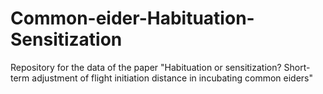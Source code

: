 # Common-eider-Habituation-Sensitization
Repository for the data of the paper "Habituation or sensitization? Short-term adjustment of flight initiation distance in incubating common eiders"
